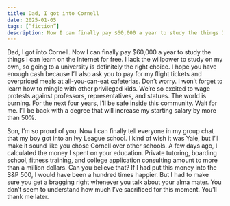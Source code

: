 ```yaml
---
title: Dad, I got into Cornell 
date: 2025-01-05
tags: [“fiction”]
description: Now I can finally pay $60,000 a year to study the things I can learn on the Internet for free.
---
```


Dad, I got into Cornell. Now I can finally pay $60,000 a year to study the things I can learn on the Internet for free. I lack the willpower to study on my own, so going to a university is definitely the right choice. I hope you have enough cash because I’ll also ask you to pay for my flight tickets and overpriced meals at all-you-can-eat cafeterias. Don’t worry. I won’t forget to learn how to mingle with other privileged kids. We’re so excited to wage protests against professors, representatives, and statues. The world is burning. For the next four years, I’ll be safe inside this community. Wait for me. I’ll be back with a degree that will increase my starting salary by more than 50%. 

Son, I’m so proud of you. Now I can finally tell everyone in my group chat that my boy got into an Ivy League school. I kind of wish it was Yale, but I’ll make it sound like you chose Cornell over other schools. A few days ago, I calculated the money I spent on your education. Private tutoring, boarding school, fitness training, and college application consulting amount to more than a million dollars. Can you believe that? If I had put this money into the S&P 500, I would have been a hundred times happier. But I had to make sure you get a bragging right whenever you talk about your alma mater. You don’t seem to understand how much I’ve sacrificed for this moment. You’ll thank me later.